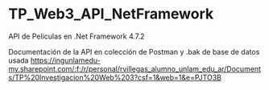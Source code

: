 # TP_Web3_API_NetFramework

API de Peliculas en .Net Framework 4.7.2



Documentación de la API en colección de Postman y .bak de base de datos usada
https://ingunlamedu-my.sharepoint.com/:f:/r/personal/rvillegas_alumno_unlam_edu_ar/Documents/TP%20Investigacion%20Web%203?csf=1&web=1&e=PJTO3B
